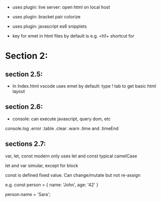 - uses plugin: live server: open html on local host
- uses plugin: bracket pair colorize
- uses plugin: javascript es6 snipplets

- key for emet in html files by default is <tab> e.g. <h1+<tab> shortcut for

# Section 2:

## section 2.5:

- In Index.html
  vscode uses emet by default: type ! tab to get basic html layout

## section 2.6:

- console: can execute javascript, query dom, etc

console.log
.error
.table
.clear
.warn
.time and .timeEnd

## sections 2.7:

var, let, const
modern only uses let and const
typical camelCase

let and var simular, except for block

const is defined fixed value. Can change/mutate but not re-assign

e.g.
const person = {
name: 'John',
age: '42'
}

person.name = 'Sara';
